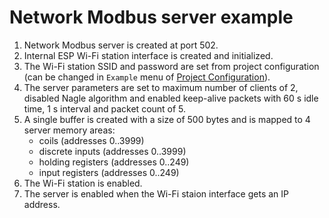 # Network Modbus server example

1. Network Modbus server is created at port 502.
2. Internal ESP Wi-Fi station interface is created and initialized.
3. The Wi-Fi station SSID and password are set from project configuration (can be changed in `Example` menu of [Project Configuration](https://docs.espressif.com/projects/esp-idf/en/latest/esp32/api-reference/kconfig.html)).
4. The server parameters are set to maximum number of clients of 2, disabled Nagle algorithm and enabled keep-alive packets with 60 s idle time, 1 s interval and packet count of 5.
5. A single buffer is created with a size of 500 bytes and is mapped to 4 server memory areas:
    - coils (addresses 0..3999)
    - discrete inputs (addresses 0..3999)
    - holding registers (addresses 0..249)
    - input registers (addresses 0..249)
6. The Wi-Fi station is enabled.
7. The server is enabled when the Wi-Fi staion interface gets an IP address.
